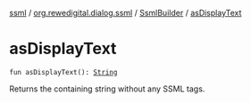 [ssml](../../index.md) / [org.rewedigital.dialog.ssml](../index.md) / [SsmlBuilder](index.md) / [asDisplayText](./as-display-text.md)

# asDisplayText

`fun asDisplayText(): `[`String`](https://kotlinlang.org/api/latest/jvm/stdlib/kotlin/-string/index.html)

Returns the containing string without any SSML tags.

